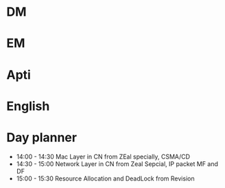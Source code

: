 # DM

# EM

# Apti

# English

# Day planner

- 14:00 - 14:30 Mac Layer in CN from ZEal specially, CSMA/CD
- 14:30 - 15:00 Network Layer in CN from Zeal Sepcial, IP packet MF and DF
- 15:00 - 15:30 Resource Allocation and DeadLock from Revision